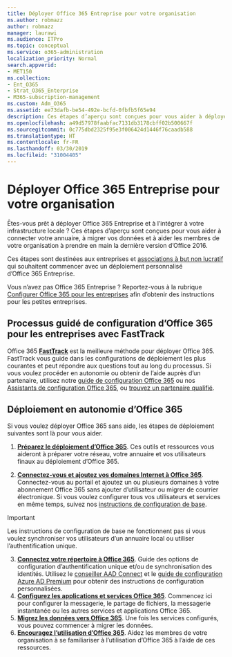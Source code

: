 ```yaml
---
title: Déployer Office 365 Entreprise pour votre organisation
ms.author: robmazz
author: robmazz
manager: laurawi
ms.audience: ITPro
ms.topic: conceptual
ms.service: o365-administration
localization_priority: Normal
search.appverid:
- MET150
ms.collection:
- Ent_O365
- Strat_O365_Enterprise
- M365-subscription-management
ms.custom: Adm_O365
ms.assetid: ee73dafb-be54-492e-bcfd-0fbfb5f65e94
description: Ces étapes d’aperçu sont conçues pour vous aider à déployer Office 365, à connecter votre annuaire Active Directory, à migrer vos données et à aider les membres de votre organisation à prendre en main la dernière version d’Office 2016.
ms.openlocfilehash: a49d57978faabfac7131db3178cbff02b500667f
ms.sourcegitcommit: 0c775dbd2325f95e3f006424d1446f76caadb588
ms.translationtype: HT
ms.contentlocale: fr-FR
ms.lasthandoff: 03/30/2019
ms.locfileid: "31004405"
---
```

# <a name="deploy-office-365-enterprise-for-your-organization"></a>Déployer Office 365 Entreprise pour votre organisation
Êtes-vous prêt à déployer Office 365 Entreprise et à l’intégrer à votre infrastructure locale ? Ces étapes d’aperçu sont conçues pour vous aider à connecter votre annuaire, à migrer vos données et à aider les membres de votre organisation à prendre en main la dernière version d’Office 2016.
  
Ces étapes sont destinées aux entreprises et [associations à but non lucratif](https://go.microsoft.com/fwlink/?LinkId=627221) qui souhaitent commencer avec un déploiement personnalisé d’Office 365 Entreprise. 
  
Vous n’avez pas Office 365 Entreprise ? Reportez-vous à la rubrique [Configurer Office 365 pour les entreprises](https://support.office.com/article/6a3a29a0-e616-4713-99d1-15eda62d04fa) afin d’obtenir des instructions pour les petites entreprises. 
  
## <a name="guided-enterprise-office-365-setup-process-with-fasttrack"></a>Processus guidé de configuration d’Office 365 pour les entreprises avec FastTrack
Office 365 **[FastTrack](https://docs.microsoft.com/fasttrack)** est la meilleure méthode pour déployer Office 365. FastTrack vous guide dans les configurations de déploiement les plus courantes et peut répondre aux questions tout au long du processus. Si vous voulez procéder en autonomie ou obtenir de l’aide auprès d’un partenaire, utilisez notre [guide de configuration Office 365](https://support.office.com/article/Set-up-Office-365-for-business-6a3a29a0-e616-4713-99d1-15eda62d04fa) ou nos [Assistants de configuration Office 365](https://aka.ms/o365fasttrack), ou [trouvez un partenaire qualifié](https://partnercenter.microsoft.com/fr-FR/pcv/search).

## <a name="self-deployment-of-office-365"></a>Déploiement en autonomie d’Office 365
Si vous voulez déployer Office 365 sans aide, les étapes de déploiement suivantes sont là pour vous aider.

1. **[Préparez le déploiement d’Office 365](get-your-organization-ready-for-office-365.md)**. Ces outils et ressources vous aideront à préparer votre réseau, votre annuaire et vos utilisateurs finaux au déploiement d’Office 365.

2. **[Connectez-vous et ajoutez vos domaines Internet à Office 365](https://portal.office.com/Domains/AddDomainWizard.aspx?Scenario=AdvancedSetup)**. Connectez-vous au portail et ajoutez un ou plusieurs domaines à votre abonnement Office 365 sans ajouter d’utilisateur ou migrer de courrier électronique. Si vous voulez configurer tous vos utilisateurs et services en même temps, suivez nos [instructions de configuration de base](https://support.office.com/article/Set-up-Office-365-for-business-6a3a29a0-e616-4713-99d1-15eda62d04fa).

>[!IMPORTANT] 
>Les instructions de configuration de base ne fonctionnent pas si vous voulez synchroniser vos utilisateurs d’un annuaire local ou utiliser l’authentification unique.

3. **[Connectez votre répertoire à Office 365](https://support.office.com/article/Understanding-Office-365-Identity-and-Azure-Active-Directory-06a189e7-5ec6-4af2-94bf-a22ea225a7a9)**. Guide des options de configuration d’authentification unique et/ou de synchronisation des identités. Utilisez le [conseiller AAD Connect](https://aka.ms/aadconnectpwsync) et le [guide de configuration Azure AD Premium](https://aka.ms/aadpguidance) pour obtenir des instructions de configuration personnalisées.
4. **[Configurez les applications et services Office 365](configure-services-and-applications.md)**. Commencez ici pour configurer la messagerie, le partage de fichiers, la messagerie instantanée ou les autres services et applications Office 365.
5. **[Migrez les données vers Office 365](migrate-data-to-office-365.md)**. Une fois les services configurés, vous pouvez commencer à migrer les données.
6. **[Encouragez l’utilisation d’Office 365](https://support.office.com/article/Get-started-with-Office-365-for-business-d6466f0d-5d13-464a-adcb-00906ae87029)**. Aidez les membres de votre organisation à se familiariser à l’utilisation d’Office 365 à l’aide de ces ressources.